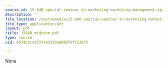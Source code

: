 ```yaml
---
course_id: 15-840-special-seminar-in-marketing-marketing-management-spring-2004
description: ''
file_location: /coursemedia/15-840-special-seminar-in-marketing-marketing-management-spring-2004/0574b3cc8727a43370a084d7df723875_15840_midterm.pdf
file_type: application/pdf
layout: pdf
title: 15840_midterm.pdf
type: course
uid: 0574b3cc8727a43370a084d7df723875

---
```

None